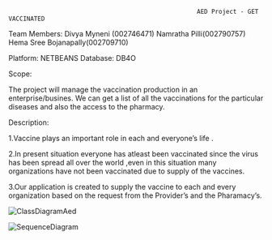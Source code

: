                                                         AED Project - GET VACCINATED

Team Members:
Divya Myneni (002746471)
Namratha Pilli(002790757)
Hema Sree Bojanapally(002709710)

Platform: NETBEANS
Database: DB4O

Scope:

The project will manage the vaccination production in an enterprise/busines. We can get a list of all the vaccinations for the particular diseases and also the access to the pharmacy.
 
Description:

1.Vaccine plays an important role in each and everyone’s life .

2.In present  situation everyone has atleast been vaccinated since the virus has been spread all over the world ,even in this situation many organizations have not been vaccinated due to  supply of the vaccines. 

3.Our application is created to supply the vaccine to each and every organization based on the request from the Provider’s and the Pharamacy’s.



![ClassDiagramAed](https://user-images.githubusercontent.com/114035799/206918955-513899ec-fa23-46a9-a64e-bc299fd2db44.png)

![SequenceDiagram](https://user-images.githubusercontent.com/114035799/206955749-b7cb2ca2-eb35-45e7-911a-2d28c857ba02.png)
